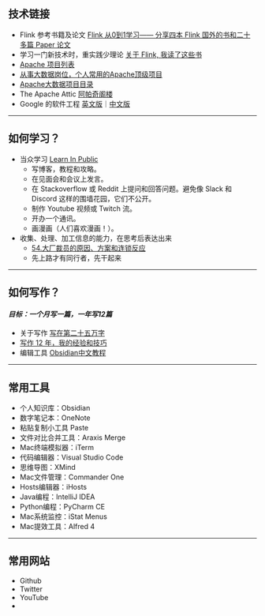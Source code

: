 ## 技术链接
* Flink 参考书籍及论文 [Flink 从0到1学习—— 分享四本 Flink 国外的书和二十多篇 Paper 论文](https://aijishu.com/a/1060000000002768)
* 学习一门新技术时，重实践少理论 [关于 Flink, 我读了这些书](https://www.modb.pro/db/233748)
* [Apache 项目列表](https://projects.apache.org/projects.html?category)
* [从事大数据岗位，个人常用的Apache顶级项目](https://cloud.tencent.com/developer/article/1871598)
* [Apache大数据项目目录](https://zhuanlan.zhihu.com/p/54781114)
* The Apache Attic [阿帕奇阁楼](https://zh.wikipedia.org/zh-hans/Apache_Attic)
* Google 的软件工程 [英文版](https://abseil.io/resources/swe-book/html/toc.html)｜[中文版](https://github.com/qiangmzsx/Software-Engineering-at-Google)

---

## 如何学习？
* 当众学习 [Learn In Public](https://juejin.cn/post/6855456536056037389)
  * 写博客，教程和攻略。
  * 在见面会和会议上发言。
  * 在 Stackoverflow 或 Reddit 上提问和回答问题。避免像 Slack 和 Discord 这样的围墙花园，它们不公开。
  * 制作 Youtube 视频或 Twitch 流。
  * 开办一个通讯。
  * 画漫画（人们喜欢漫画！）。
* 收集、处理、加工信息的能力，在思考后表达出来
  * [54.大厂裁员的原因、方案和连锁反应](https://www.xiaoyuzhoufm.com/episode/6267c0d7bf39836fd02b7718?s=eyJ1IjoiNWU4NDM3OWRiZTBlNjQxODYyZDMwODhhIn0%3D)
  * 先上路才有同行者，先干起来

---

## 如何写作？
#### ***目标：一个月写一篇，一年写12篇***
* 关于写作 [写在第二十五万字](https://www.bmpi.dev/self/my-writing-story/250k/#%E5%86%99%E4%BD%9C%E4%B8%BB%E9%A2%98)
* [写作 12 年，我的经验和技巧](https://catcoding.me/p/writing-for-joy/)
* 编辑工具 [Obsidian中文教程](https://publish.obsidian.md/chinesehelp/01+2021%E6%96%B0%E6%95%99%E7%A8%8B/2021%E5%B9%B4%E6%96%B0%E6%95%99%E7%A8%8B)

---

## 常用工具
* 个人知识库：Obsidian
* 数字笔记本：OneNote
* 粘贴复制小工具 Paste
* 文件对比合并工具：Araxis Merge
* Mac终端模拟器：iTerm
* 代码编辑器：Visual Studio Code
* 思维导图：XMind
* Mac文件管理：Commander One
* Hosts编辑器：iHosts
* Java编程：IntelliJ IDEA
* Python编程：PyCharm CE
* Mac系统监控：iStat Menus
* Mac提效工具：Alfred 4

---

## 常用网站
* Github
* Twitter
* YouTube
* 

